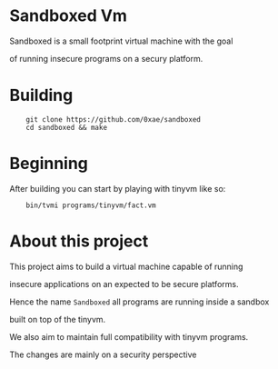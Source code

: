 # Sandboxed Vm
Sandboxed is a small footprint virtual machine with the goal 

of running insecure programs on a secury platform.


# Building
        
        git clone https://github.com/0xae/sandboxed
        cd sandboxed && make


# Beginning

After building you can start by playing with tinyvm like so:

        bin/tvmi programs/tinyvm/fact.vm


# About this project

This project aims to build a virtual machine capable of running 

insecure applications on an expected to be secure platforms.

Hence the name `Sandboxed` all programs are running inside a sandbox

built on top of the tinyvm.

We also aim to maintain full compatibility with tinyvm programs.

The changes are mainly on a security perspective
